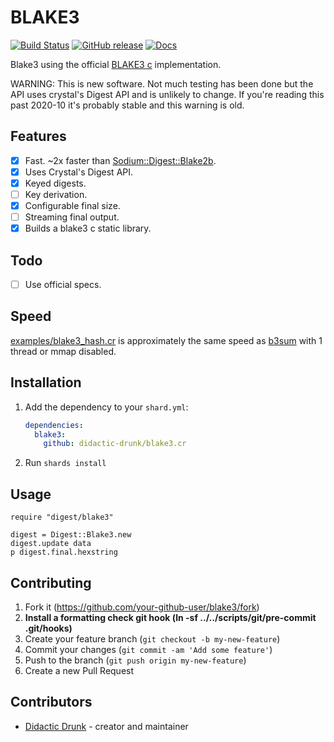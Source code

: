 # BLAKE3
[![Build Status](https://travis-ci.org/didactic-drunk/blake3.cr.svg?branch=master)](https://travis-ci.org/didactic-drunk/blake3.cr)
[![GitHub release](https://img.shields.io/github/release/didactic-drunk/blake3.cr.svg)](https://github.com/didactic-drunk/blake3.cr/releases)
[![Docs](https://img.shields.io/badge/docs-available-brightgreen.svg)](https://didactic-drunk.github.io/blake3.cr/)

Blake3 using the official [BLAKE3 c](https://github.com/BLAKE3-team/BLAKE3/tree/master/c) implementation.

WARNING: This is new software.  Not much testing has been done but the API uses crystal's Digest API and is unlikely to change.
If you're reading this past 2020-10 it's probably stable and this warning is old.

## Features
- [x] Fast.  ~2x faster than [Sodium::Digest::Blake2b](https://github.com/didactic-drunk/sodium.cr#blake2b).
- [x] Uses Crystal's Digest API.
- [x] Keyed digests.
- [ ] Key derivation.
- [x] Configurable final size.
- [ ] Streaming final output.
- [x] Builds a blake3 c static library.

## Todo
- [ ] Use official specs.

## Speed

[examples/blake3_hash.cr](https://github.com/didactic-drunk/blake3.cr/blob/master/examples/blake3_hash.cr) 
is approximately the same speed as [b3sum](https://github.com/BLAKE3-team/BLAKE3#the-b3sum-utility) with 1 thread or mmap disabled.

## Installation

1. Add the dependency to your `shard.yml`:

   ```yaml
   dependencies:
     blake3:
       github: didactic-drunk/blake3.cr
   ```

2. Run `shards install`

## Usage

```crystal
require "digest/blake3"
```

```crystal
digest = Digest::Blake3.new
digest.update data
p digest.final.hexstring
```

## Contributing

1. Fork it (<https://github.com/your-github-user/blake3/fork>)
2. **Install a formatting check git hook (ln -sf ../../scripts/git/pre-commit .git/hooks)**
3. Create your feature branch (`git checkout -b my-new-feature`)
4. Commit your changes (`git commit -am 'Add some feature'`)
5. Push to the branch (`git push origin my-new-feature`)
6. Create a new Pull Request

## Contributors

- [Didactic Drunk](https://github.com/didactic-drunk) - creator and maintainer
